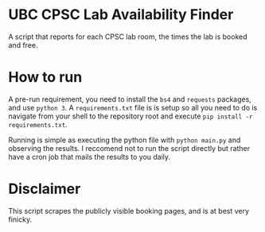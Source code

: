 # UBC CPSC Lab Availability Finder

A script that reports for each CPSC lab room, the times the lab is booked and free.

# How to run

A pre-run requirement, you need to install the `bs4` and `requests` packages, and use `python 3`. A `requirements.txt` file is is setup so all you need to do is navigate from your shell to the repository root and execute `pip install -r requirements.txt`.

Running is simple as executing the python file with `python main.py` and observing the results. I reccomend not to run the script directly but rather have a cron job that mails the results to you daily.

# Disclaimer

This script scrapes the publicly visible booking pages, and is at best very finicky.
